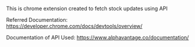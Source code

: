 This is chrome extension created to fetch stock updates using API

Referred Documentation: https://developer.chrome.com/docs/devtools/overview/ 

Documentation of API Used: https://www.alphavantage.co/documentation/ 
